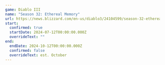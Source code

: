 ```yaml
---
game: Diablo III
name: "Season 32: Ethereal Memory"
url: https://news.blizzard.com/en-us/diablo3/24104599/season-32-ethereal-memory-preview
start:
  confirmed: true
  startDate: 2024-07-12T00:00:00.000Z
  overrideText: ""
end:
  endDate: 2024-10-12T00:00:00.000Z
  confirmed: false
  overrideText: est. October
---
```

